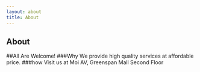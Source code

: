 ```yaml
---
layout: about
title: About
---
```


## About

##All Are Welcome!
###Why
We provide high quality services at affordable price.
###how
Visit us at Moi AV, Greenspan Mall Second Floor
